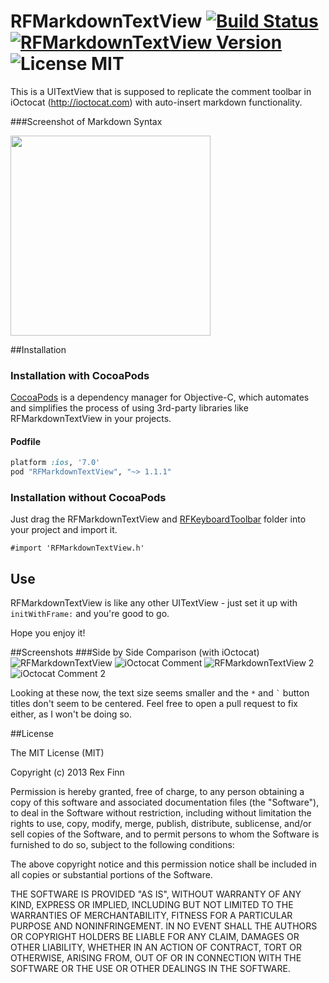 RFMarkdownTextView [![Build Status](https://secure.travis-ci.org/rexfinn/RFMarkdownTextView.png)](http://travis-ci.org/rexfinn/RFMarkdownTextView) [![RFMarkdownTextView Version](https://cocoapod-badges.herokuapp.com/v/RFMarkdownTextView/badge.png)](http://cocoadocs.org/docsets/RFMarkdownTextView/1.1/) ![License MIT](https://go-shields.herokuapp.com/license-MIT-blue.png)
==================

This is a UITextView that is supposed to replicate the comment toolbar in iOctocat (http://ioctocat.com) with auto-insert markdown functionality.

###Screenshot of Markdown Syntax

<img src='http://i.imgur.com/3QDNlrj.png' width='320px'>

##Installation

### Installation with CocoaPods

[CocoaPods](http://cocoapods.org) is a dependency manager for Objective-C, which automates and simplifies the process of using 3rd-party libraries like RFMarkdownTextView in your projects.

#### Podfile

```ruby
platform :ios, '7.0'
pod "RFMarkdownTextView", "~> 1.1.1"
```

### Installation without CocoaPods

Just drag the RFMarkdownTextView and [RFKeyboardToolbar](http://github.com/rexfinn/RFKeyboardToolbar) folder into your project and import it.

```
#import 'RFMarkdownTextView.h'
```

## Use

RFMarkdownTextView is like any other UITextView - just set it up with `initWithFrame:` and you're good to go.

Hope you enjoy it!

##Screenshots
###Side by Side Comparison (with iOctocat)
![RFMarkdownTextView](http://i.imgur.com/NEAocbW.png)
![iOctocat Comment](http://i.imgur.com/P8eeXZf.png) 
![RFMarkdownTextView 2](http://i.imgur.com/0jIR5vh.png)
![iOctocat Comment 2](http://i.imgur.com/qPCf2wQ.png) 

Looking at these now, the text size seems smaller and the `*` and `` ` `` button titles don't seem to be centered.  Feel free to open a pull request to fix either, as I won't be doing so.

##License

The MIT License (MIT)

Copyright (c) 2013 Rex Finn

Permission is hereby granted, free of charge, to any person obtaining a copy of
this software and associated documentation files (the "Software"), to deal in
the Software without restriction, including without limitation the rights to
use, copy, modify, merge, publish, distribute, sublicense, and/or sell copies of
the Software, and to permit persons to whom the Software is furnished to do so,
subject to the following conditions:

The above copyright notice and this permission notice shall be included in all
copies or substantial portions of the Software.

THE SOFTWARE IS PROVIDED "AS IS", WITHOUT WARRANTY OF ANY KIND, EXPRESS OR
IMPLIED, INCLUDING BUT NOT LIMITED TO THE WARRANTIES OF MERCHANTABILITY, FITNESS
FOR A PARTICULAR PURPOSE AND NONINFRINGEMENT. IN NO EVENT SHALL THE AUTHORS OR
COPYRIGHT HOLDERS BE LIABLE FOR ANY CLAIM, DAMAGES OR OTHER LIABILITY, WHETHER
IN AN ACTION OF CONTRACT, TORT OR OTHERWISE, ARISING FROM, OUT OF OR IN
CONNECTION WITH THE SOFTWARE OR THE USE OR OTHER DEALINGS IN THE SOFTWARE.
